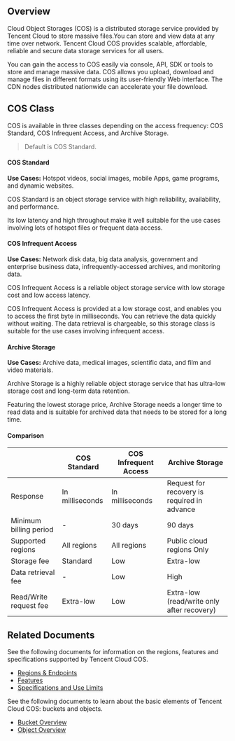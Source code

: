 ## Overview

Cloud Object Storages (COS) is a distributed storage service provided by Tencent Cloud to store massive files.You can store and view data at any time over network. Tencent Cloud COS provides scalable, affordable, reliable and secure data storage services for all users.

You can gain the access to COS easily via console, API, SDK or tools to store and manage massive data. COS allows you upload, download and manage files in different formats using its user-friendly Web interface. The CDN nodes distributed nationwide can accelerate your file download.

## COS Class

COS is available in three classes depending on the access frequency: COS Standard, COS Infrequent Access, and Archive Storage.

>Default is COS Standard.

#### COS Standard

**Use Cases:** Hotspot videos, social images, mobile Apps, game programs, and dynamic websites.

COS Standard is an object storage service with high reliability, availability, and performance.

Its low latency and high throughout make it well suitable for the use cases involving lots of hotspot files or frequent data access.

#### COS Infrequent Access

**Use Cases:** Network disk data, big data analysis, government and enterprise business data, infrequently-accessed archives, and monitoring data.

COS Infrequent Access is a reliable object storage service with low storage cost and low access latency.

COS Infrequent Access is provided at a low storage cost, and enables you to access the first byte in milliseconds. You can retrieve the data quickly without waiting. The data retrieval is chargeable, so this storage class is suitable for the use cases involving infrequent access.

#### Archive Storage

**Use Cases:** Archive data, medical images, scientific data, and film and video materials.

Archive Storage is a highly reliable object storage service that has ultra-low storage cost and long-term data retention.

Featuring the lowest storage price, Archive Storage needs a longer time to read data and is suitable for archived data that needs to be stored for a long time.


#### Comparison

|              | COS Standard | COS Infrequent Access | Archive Storage |
| ------------ | -------- | -------- | ------------------- |
| Response| In milliseconds| In milliseconds| Request for recovery is required in advance|
| Minimum billing period | -        | 30 days |90 days|
| Supported regions |All regions |All regions| Public cloud regions Only|
| Storage fee |Standard |Low| Extra-low|
| Data retrieval fee | -        | Low | High |
| Read/Write request fee |Extra-low |Low| Extra-low (read/write only after recovery)|

## Related Documents
See the following documents for information on the regions, features and specifications supported by Tencent Cloud COS.
- [Regions & Endpoints](https://cloud.tencent.com/document/product/436/6224)
- [Features](https://cloud.tencent.com/document/product/436/8186)
- [Specifications and Use Limits](https://cloud.tencent.com/document/product/436/14518)

See the following documents to learn about the basic elements of Tencent Cloud COS: buckets and objects.
- [Bucket Overview](https://cloud.tencent.com/document/product/436/13312)
- [Object Overview](https://cloud.tencent.com/document/product/436/13324)

